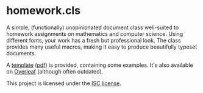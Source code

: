 # homework.cls

A simple, (functionally) unopinionated document class well-suited to homework assignments on mathematics and computer science. Using different fonts, your work has a fresh but professional look. The class provides many useful macros, making it easy to produce beautifully typeset documents.

A [template](main.tex) ([pdf](main.pdf)) is provided, containing some examples. It's also available on [Overleaf](https://www.overleaf.com/latex/templates/gijss-homework-template/xrhhfgqcfbft) (although often outdated).

This project is licensed under the [ISC license](LICENSE.txt).
